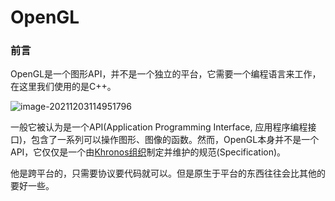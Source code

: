 # OpenGL

### 前言

OpenGL是一个图形API，并不是一个独立的平台，它需要一个编程语言来工作，在这里我们使用的是C++。

![image-20211203114951796](E:\newbie\cpp_code\opengl_series\images\image-20211203114951796.png)

一般它被认为是一个API(Application Programming Interface, 应用程序编程接口)，包含了一系列可以操作图形、图像的函数。然而，OpenGL本身并不是一个API，它仅仅是一个由[Khronos组织](http://www.khronos.org/)制定并维护的规范(Specification)。

他是跨平台的，只需要协议要代码就可以。但是原生于平台的东西往往会比其他的要好一些。























